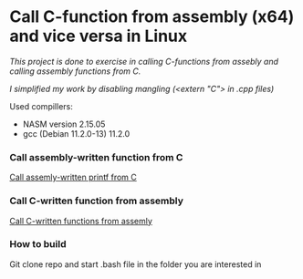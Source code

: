 # Call C-function from assembly (x64) and vice versa in Linux

 <em> This project is done to exercise in calling C-functions from assebly and calling assembly functions from C. </em>
 
 <em> I simplified my work by disabling mangling (<extern "C"> in .cpp files) </em>


Used compillers:

* NASM version 2.15.05
* gcc (Debian 11.2.0-13) 11.2.0

### Call assembly-written function from C
[Call assemly-written printf from C](https://github.com/matmuher/asm/tree/main/asm_to_c)

### Call C-written function from assembly
[Call C-written functions from assemly](https://github.com/matmuher/asm/tree/main/c_to_asm)

### How to build

<p> Git clone repo and start .bash file in the folder you are interested in </p>
